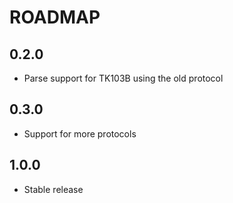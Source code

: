 ROADMAP
=======

0.2.0
-----

*  Parse support for TK103B using the old protocol

0.3.0
-----

* Support for more protocols

1.0.0
-----

* Stable release